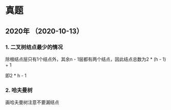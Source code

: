 # 真题

## 2020年 （2020-10-13）

### 1. 二叉树结点最少的情况

除根结点层只有1个结点外，其余n - 1层都有两个结点，因此结点总数为2 * (h - 1) + 1

即2 * h - 1

### 2. 哈夫曼树

画哈夫曼树注意不要漏结点
